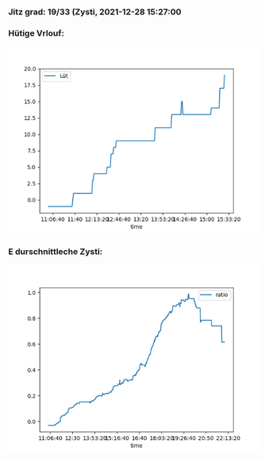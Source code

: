 ### Jitz grad: 19/33 (Zysti, 2021-12-28 15:27:00

### Hütige Vrlouf:
![Graph](Today.png)

### E durschnittleche Zysti:
![Graph](Zysti.png)